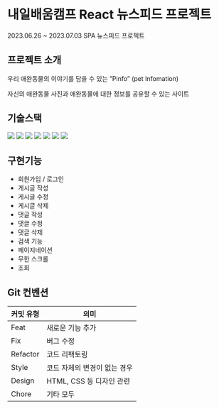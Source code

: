 # 내일배움캠프 React 뉴스피드 프로젝트
2023.06.26 ~ 2023.07.03 SPA 뉴스피드 프로젝트

## 프로젝트 소개
우리 애완동물의 이야기를 담을 수 있는 ”Pinfo” (pet Infomation)

자신의 애완동물 사진과 애완동물에 대한 정보를 공유할 수 있는 사이트
## 기술스택
<div align=left>
  <img src="https://img.shields.io/badge/html5-E34F26?style=for-the-badge&logo=html5&logoColor=white"> 
  <img src="https://img.shields.io/badge/css-1572B6?style=for-the-badge&logo=css3&logoColor=white"> 
  <img src="https://img.shields.io/badge/javascript-F7DF1E?style=for-the-badge&logo=javascript&logoColor=black">
  <img src="https://img.shields.io/badge/react-61DAFB?style=for-the-badge&logo=react&logoColor=black"> 
  <img src="https://img.shields.io/badge/github-181717?style=for-the-badge&logo=github&logoColor=white">
  <img src="https://img.shields.io/badge/firebase-FFCA28?style=for-the-badge&logo=firebase&logoColor=white">
  <img src="https://img.shields.io/badge/fontawesome-339AF0?style=for-the-badge&logo=fontawesome&logoColor=white">
</div>

## 구현기능
- 회원가입 / 로그인
- 게시글 작성
- 게시글 수정
- 게시글 삭제
- 댓글 작성
- 댓글 수정
- 댓글 삭제
- 검색 기능
- 페이지네이션
- 무한 스크롤
- 조회 

## Git 컨벤션

| 커밋 유형 | 의미                         |
| --------- | ---------------------------- |
| Feat      | 새로운 기능 추가             |
| Fix       | 버그 수정                    |
| Refactor  | 코드 리팩토링                |
| Style     | 코드 자체의 변경이 없는 경우 |
| Design    | HTML, CSS 등 디자인 관련     |
| Chore     | 기타 모두                    |

